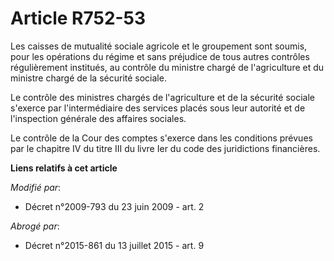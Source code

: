 # Article R752-53

Les caisses de mutualité sociale agricole et le groupement sont soumis, pour les opérations du régime et sans préjudice de
tous autres contrôles régulièrement institués, au contrôle du ministre chargé de l'agriculture et du ministre chargé de la
sécurité sociale. 

Le contrôle des ministres chargés de l'agriculture et de la sécurité sociale s'exerce par l'intermédiaire des services placés
sous leur autorité et de l'inspection générale des affaires sociales.

Le contrôle de la Cour des comptes s'exerce dans les conditions prévues par le chapitre IV du titre III du livre Ier du code
des juridictions financières.

**Liens relatifs à cet article**

_Modifié par_:

  - Décret n°2009-793 du 23 juin 2009 - art. 2

_Abrogé par_:

  - Décret n°2015-861 du 13 juillet 2015 - art. 9
